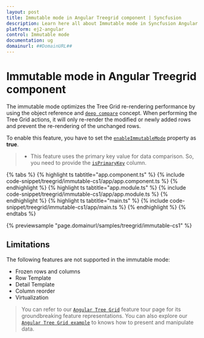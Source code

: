 ```yaml
---
layout: post
title: Immutable mode in Angular Treegrid component | Syncfusion
description: Learn here all about Immutable mode in Syncfusion Angular Treegrid component of Syncfusion Essential JS 2 and more.
platform: ej2-angular
control: Immutable mode 
documentation: ug
domainurl: ##DomainURL##
---
```


# Immutable mode in Angular Treegrid component

The immutable mode optimizes the Tree Grid re-rendering performance by using the object reference and [`deep compare`](https://dmitripavlutin.com/how-to-compare-objects-in-javascript/#4-deep-equality) concept. When performing the Tree Grid actions, it will only re-render the modified or newly added rows and prevent the re-rendering of the unchanged rows.

To enable this feature, you have to set the [`enableImmutableMode`](https://ej2.syncfusion.com/angular/documentation/api/treegrid#enableimmutablemode) property as **true**.

>* This feature uses the primary key value for data comparison. So, you need to provide the [`isPrimaryKey`](https://ej2.syncfusion.com/angular/documentation/api/treegrid/column/#isprimarykey) column.

{% tabs %}
{% highlight ts tabtitle="app.component.ts" %}
{% include code-snippet/treegrid/immutable-cs1/app/app.component.ts %}
{% endhighlight %}
{% highlight ts tabtitle="app.module.ts" %}
{% include code-snippet/treegrid/immutable-cs1/app/app.module.ts %}
{% endhighlight %}
{% highlight ts tabtitle="main.ts" %}
{% include code-snippet/treegrid/immutable-cs1/app/main.ts %}
{% endhighlight %}
{% endtabs %}
  
{% previewsample "page.domainurl/samples/treegrid/immutable-cs1" %}

## Limitations

The following features are not supported in the immutable mode:

* Frozen rows and columns
* Row Template
* Detail Template
* Column reorder
* Virtualization

> You can refer to our [`Angular Tree Grid`](https://www.syncfusion.com/angular-ui-components/angular-tree-grid) feature tour page for its groundbreaking feature representations. You can also explore our [`Angular Tree Grid example`](https://ej2.syncfusion.com/angular/demos/#/material/treegrid/treegrid-overview) to knows how to present and manipulate data.